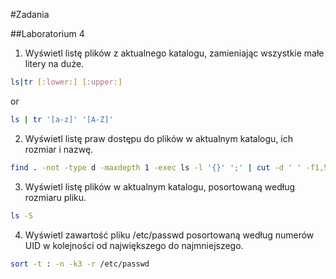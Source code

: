 #Zadania

##Laboratorium 4

1. Wyświetl listę plików z aktualnego katalogu, zamieniając wszystkie małe litery na duże.

```sh
ls|tr [:lower:] [:upper:]
```
or
```sh
ls | tr '[a-z]' '[A-Z]'
```

2. Wyświetl listę praw dostępu do plików w aktualnym katalogu, ich rozmiar i nazwę.

```sh
find . -not -type d -maxdepth 1 -exec ls -l '{}' ';' | cut -d ' ' -f1,5,9
```

3. Wyświetl listę plików w aktualnym katalogu, posortowaną według rozmiaru pliku.

```sh
ls -S
```

4. Wyświetl zawartość pliku /etc/passwd posortowaną według numerów UID w kolejności od największego do najmniejszego.

```sh
sort -t : -n -k3 -r /etc/passwd
```
